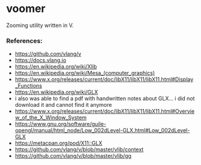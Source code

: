 # voomer

Zooming utility written in V.

### References:

- https://github.com/vlang/v
- https://docs.vlang.io
- https://en.wikipedia.org/wiki/Xlib
- https://en.wikipedia.org/wiki/Mesa_(computer_graphics)
- https://www.x.org/releases/current/doc/libX11/libX11/libX11.html#Display_Functions
- https://en.wikipedia.org/wiki/GLX
- i also was able to find a pdf with handwritten notes about GLX... i did not download it and cannot find it anymore
- https://www.x.org/releases/current/doc/libX11/libX11/libX11.html#Overview_of_the_X_Window_System
- https://www.gnu.org/software/guile-opengl/manual/html_node/Low_002dLevel-GLX.html#Low_002dLevel-GLX
- https://metacpan.org/pod/X11::GLX
- https://github.com/vlang/v/blob/master/vlib/context
- https://github.com/vlang/v/blob/master/vlib/gg
